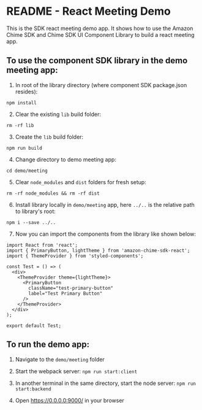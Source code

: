 # README - React Meeting Demo

This is the SDK react meeting demo app. It shows how to use the Amazon Chime SDK and Chime SDK UI Component Library to build a react meeting app.

## To use the component SDK library in the demo meeting app:

1. In root of the library directory (where component SDK package.json resides): 
```
npm install
```
2. Clear the existing `lib` build folder: 
```
rm -rf lib
```
3. Create the `lib` build folder: 
```
npm run build
```
4. Change directory to demo meeting app: 
```
cd demo/meeting
```
5. Clear `node_modules` and `dist` folders for fresh setup: 
```
rm -rf node_modules && rm -rf dist
```
6. Install library locally in `demo/meeting` app, here `../..` is the relative path to library's root:
```
npm i --save ../..
```
7. Now you can import the components from the library like shown below:
```tsx
import React from 'react';
import { PrimaryButton, lightTheme } from 'amazon-chime-sdk-react';
import { ThemeProvider } from 'styled-components';

const Test = () => (
  <div>
    <ThemeProvider theme={lightTheme}>
      <PrimaryButton
        className="test-primary-button"
        label="Test Primary Button"
      />
    </ThemeProvider>
  </div>
);

export default Test;

```

## To run the demo app:

1. Navigate to the `demo/meeting` folder

2. Start the webpack server: `npm run start:client`

3. In another terminal in the same directory, start the node server: `npm run start:backend`

4. Open https://0.0.0.0:9000/ in your browser
